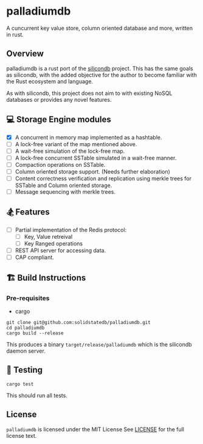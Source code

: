 # palladiumdb
A cuncurrent key value store, column oriented database and more, written in rust.

## Overview

palladiumdb is a rust port of the [silicondb](https://github.com/solidstatedb/silicondb) project. This has the same goals as silicondb, with the added objective for the author to become familiar with the Rust ecosystem and language.

As with silicondb, this project does not aim to with existing NoSQL databases or provides any novel features. 

## 💻 Storage Engine modules

- [x] A concurrent in memory map implemented as a hashtable.
- [ ] A lock-free variant of the map mentioned above.
- [ ] A wait-free simulation of the lock-free map.
- [ ] A lock-free concurrent SSTable simulated in a wait-free manner.
- [ ] Compaction operations on SSTable.
- [ ] Column oriented storage support. (Needs further elaboration)
- [ ] Content correctness verification and replication using merkle trees for SSTable and Column oriented storage.
- [ ] Message sequencing with merkle trees.

## 🏂 Features
- [ ] Partial implementation of the Redis protocol:
    - [ ] Key, Value retreival
    - [ ] Key Ranged operations
- [ ] REST API server for accessing data.
- [ ] CAP compliant.

## 🏗️ Build Instructions

### Pre-requisites

- cargo

```
git clone git@github.com:solidstatedb/palladiumdb.git
cd palladiumdb
cargo build --release
```

This produces a binary `target/release/palladiumdb` which is the silicondb daemon server.

## 🧪 Testing

```
cargo test
```

This should run all tests.

## License

`palladiumdb` is licensed under the MIT License See [LICENSE](./LICENSE) for the full license text.

